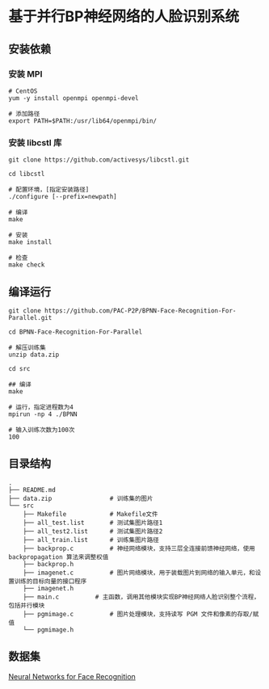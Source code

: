 # 基于并行BP神经网络的人脸识别系统

## 安装依赖

### 安装 MPI

	# CentOS
	yum -y install openmpi openmpi-devel
	
	# 添加路径
	export PATH=$PATH:/usr/lib64/openmpi/bin/

### 安装 libcstl 库


	git clone https://github.com/activesys/libcstl.git
	
	cd libcstl
	
	# 配置环境，[指定安装路径]
	./configure [--prefix=newpath] 
	
	# 编译
	make
	
	# 安装
	make install
	
	# 检查
	make check
	
## 编译运行

	git clone https://github.com/PAC-P2P/BPNN-Face-Recognition-For-Parallel.git
	
	cd BPNN-Face-Recognition-For-Parallel
	
	# 解压训练集
	unzip data.zip
	
	cd src
	
	## 编译
	make
	
	# 运行，指定进程数为4
	mpirun -np 4 ./BPNN
	
	# 输入训练次数为100次
	100
	
## 目录结构	

	.
	├── README.md
	├── data.zip				# 训练集的图片
	└── src
    	├── Makefile			# Makefile文件
    	├── all_test.list		# 测试集图片路径1
    	├── all_test2.list		# 测试集图片路径2
    	├── all_train.list		# 训练集图片路径
    	├── backprop.c			# 神经网络模块，支持三层全连接前馈神经网络，使用 backpropagation 算法来调整权值
    	├── backprop.h
    	├── imagenet.c			# 图片网络模块，用于装载图片到网络的输入单元，和设置训练的目标向量的接口程序
    	├── imagenet.h			
    	├── main.c			# 主函数，调用其他模块实现BP神经网络人脸识别整个流程，包括并行模块
    	├── pgmimage.c			# 图片处理模块，支持读写 PGM 文件和像素的存取/赋值
    	└── pgmimage.h


## 数据集

[Neural Networks for Face Recognition](http://www.cs.cmu.edu/afs/cs.cmu.edu/user/mitchell/ftp/faces.html)
	